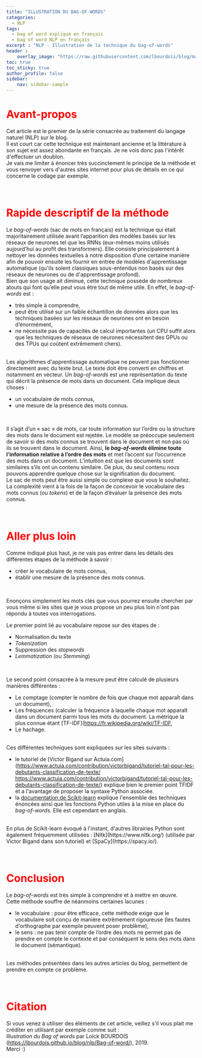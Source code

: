 ```yaml
---
title: "ILLUSTRATION DU BAG-OF-WORDS"
categories:
  - NLP
tags:
  - bag of word expliqué en français
  - bag of word NLP en français
excerpt : "NLP - Illustration de la technique du bag-of-words"
header :
    overlay_image: "https://raw.githubusercontent.com/lbourdois/blog/master/assets/images/NLP_radom_blog.png"
toc: true
toc_sticky: true
author_profile: false
sidebar:
    nav: sidebar-sample
---
```


# <span style="color: #FF0000"> **Avant-propos** </span>
 Cet article est le premier de la série consacrée au traitement du langage naturel (NLP) sur le blog.<br>
 Il est court car cette technique est maintenant ancienne et la littérature à son sujet est assez abondante en français.
 Je ne vois donc pas l'intérêt d'effectuer un doublon.<br>
 Je vais me limiter à énoncer très succinctement le principe de la méthode et vous renvoyer vers d'autres sites internet pour plus de détails en ce qui concerne le codage par exemple.
<br><br><br>


# <span style="color: #FF0000"> **Rapide descriptif de la méthode** </span>
Le *bag-of-words* (sac de mots en français) est la technique qui était majoritairement utilisée avant l’apparition des modèles basés sur les réseaux de neurones tel que les RNNs (eux-mêmes moins utilisés aujourd’hui au profit des transformers).
Elle consiste principalement à nettoyer les données textuelles à notre disposition d’une certaine manière afin de pouvoir ensuite les fournir en entrée de modèles d'apprentissage automatique 
(qu'ils soient classiques sous-entendus non basés sur des réseaux de neurones ou de d'apprentissage profond).<br>
Bien que son usage ait diminué, cette technique possède de nombreux atouts qui font qu’elle peut vous être tout de même utile. En effet, le *bag-of-words* est :
* très simple à comprendre,
*	peut être utilisé sur un faible échantillon de données alors que les techniques basées sur les réseaux de neurones ont en besoin d’énormément,
*	ne nécessite pas de capacités de calcul importantes (un CPU suffit alors que les techniques de réseaux de neurones nécessitent des GPUs ou des TPUs qui coûtent extrêmement chers).
<br><br>


Les algorithmes d'apprentissage automatique ne peuvent pas fonctionner directement avec du texte brut. 
Le texte doit être converti en chiffres et notamment en vecteur.
Un *bag-of-words* est une représentation du texte qui décrit la présence de mots dans un document. Cela implique deux choses :
*	un vocabulaire de mots connus,
* une mesure de la présence des mots connus.
<br>

Il s’agit d’un « sac » de mots, car toute information sur l’ordre ou la structure des mots dans le document est rejetée.
Le modèle se préoccupe seulement de savoir si des mots connus se trouvent dans le document et non pas où ils se trouvent dans le document.
Ainsi, **le *bag-of-words* élimine toute l’information relative à l’ordre des mots** et met l’accent sur l’occurrence des mots dans un document. 
L’intuition est que les documents sont similaires s’ils ont un contenu similaire.
De plus, du seul contenu nous pouvons apprendre quelque chose sur la signification du document.<br>
Le sac de mots peut être aussi simple ou complexe que vous le souhaitez. 
La complexité vient à la fois de la façon de concevoir le vocabulaire des mots connus (ou *tokens*) et de la façon d’évaluer la présence des mots connus.
<br><br><br>



# <span style="color: #FF0000"> **Aller plus loin** <span>
Comme indiqué plus haut, je ne vais pas entrer dans les détails des différentes étapes de la méthode à savoir :
* créer le vocabulaire de mots connus,
* établir une mesure de la présence des mots connus.
<br>
  
Enonçons simplement les mots clés que vous pourrez ensuite chercher par vous même si les sites que je vous propose un peu plus loin n'ont pas répondu à toutes vos interrogations.
<br>
  
Le premier point lié au vocabulaire repose sur des étapes de : 
* Normalisation du texte
* *Tokenization*
* Suppression des *stopwords*
* *Lemmatization* (ou *Stemming*)
<br>

Le second point consacrée à la mesure peut être calculé de plusieurs manières différentes :
*	Le comptage (compter le nombre de fois que chaque mot apparaît dans un document),
* Les fréquences (calculer la fréquence à laquelle chaque mot apparaît dans un document parmi tous les mots du document. La métrique la plus connue étant [TF-IDF](https://fr.wikipedia.org/wiki/TF-IDF,
*	Le hachage.
<br><br>


Ces différentes techniques sont expliquées sur les sites suivants :
- le tutoriel de [Victor Bigand sur Actuia.com](https://www.actuia.com/contribution/victorbigand/tutoriel-tal-pour-les-debutants-classification-de-texte/
https://www.actuia.com/contribution/victorbigand/tutoriel-tal-pour-les-debutants-classification-de-texte/) 
explique bien le premier point TFIDF et a l'avantage de proposer la syntaxe Python associée.
- la [documentation de Scikit-learn](https://scikit-learn.org/stable/modules/feature_extraction.html#text-feature-extraction
) explique l'ensemble des techniques énoncées ainsi que les fonctions Python utiles à la mise en place du *bag-of-words*. Elle est cependant en anglais.
<br>
En plus de Scikit-learn évoqué à l'instant, d'autres librairies Python sont également fréquemment utilisées :
[Nltk](https://www.nltk.org/) (utilisée par Victor Bigand dans son tutoriel) et [SpaCy](https://spacy.io/).
<br><br><br>



# <span style="color: #FF0000"> **Conclusion** <span>
Le *bag-of-words* est très simple à comprendre et à mettre en œuvre.
<br>
Cette méthode souffre de néanmoins certaines lacunes :
- le vocabulaire : pour être efficace, cette méthode exige que le vocabulaire soit conçu de manière extrêmement rigoureuse (les fautes d'orthographe par exemple peuvent poser problème),
- le sens : ne pas tenir compte de l’ordre des mots ne permet pas de prendre en compte le contexte et par conséquent le sens des mots dans le document (sémantique). 
<br>
Les méthodes présentées dans les autres articles du blog, permettent de prendre en compte ce problème.
<br><br><br>




# <span style="color: #FF0000"> **Citation** <span>
Si vous venez à utiliser des éléments de cet article, veillez s'il vous plait me créditer en utilisant par exemple comme suit :<br>
*Illustration du Bag of words* par Loïck BOURDOIS (https://lbourdois.github.io/blog/nlp/Bag-of-word/), 2019.<br>
Merci :)
